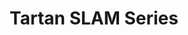 ---
layout: page
title: Tartan SLAM Series
description: An interactive series of talks, tutorials, and learning on SLAM.
img: assets/img/service/TSS.png
redirect: https://theairlab.org/tartanslamseries/
importance: 2
---